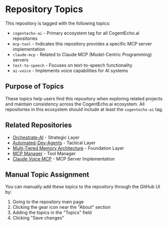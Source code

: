 # Repository Topics

This repository is tagged with the following topics:

- `cogentecho-ai` - Primary ecosystem tag for all CogentEcho.ai repositories
- `mcp-tool` - Indicates this repository provides a specific MCP server implementation
- `claude-mcp` - Related to Claude MCP (Model-Centric Programming) servers
- `text-to-speech` - Focuses on text-to-speech functionality
- `ai-voice` - Implements voice capabilities for AI systems

## Purpose of Topics

These topics help users find this repository when exploring related projects and maintain consistency across the CogentEcho.ai ecosystem. All repositories in this ecosystem should include at least the `cogentecho-ai` tag.

## Related Repositories

- [Orchestrate-AI](https://github.com/gregmulvihill/orchestrate-ai) - Strategic Layer
- [Automated-Dev-Agents](https://github.com/gregmulvihill/automated-dev-agents) - Tactical Layer
- [Multi-Tiered Memory Architecture](https://github.com/gregmulvihill/multi-tiered-memory-architecture) - Foundation Layer
- [MCP Manager](https://github.com/gregmulvihill/mcp-manager) - Tool Manager
- [Claude Voice MCP](https://github.com/gregmulvihill/claude-voice-mcp) - MCP Server Implementation

## Manual Topic Assignment

You can manually add these topics to the repository through the GitHub UI by:
1. Going to the repository main page
2. Clicking the gear icon near the "About" section
3. Adding the topics in the "Topics" field
4. Clicking "Save changes"